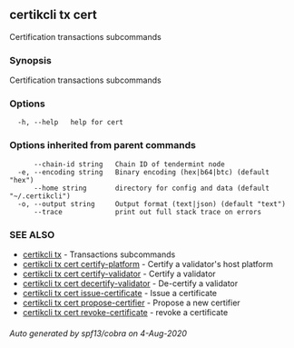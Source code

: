 ## certikcli tx cert

Certification transactions subcommands

### Synopsis

Certification transactions subcommands

### Options

```
  -h, --help   help for cert
```

### Options inherited from parent commands

```
      --chain-id string   Chain ID of tendermint node
  -e, --encoding string   Binary encoding (hex|b64|btc) (default "hex")
      --home string       directory for config and data (default "~/.certikcli")
  -o, --output string     Output format (text|json) (default "text")
      --trace             print out full stack trace on errors
```

### SEE ALSO

* [certikcli tx](certikcli_tx.md)	 - Transactions subcommands
* [certikcli tx cert certify-platform](certikcli_tx_cert_certify-platform.md)	 - Certify a validator's host platform
* [certikcli tx cert certify-validator](certikcli_tx_cert_certify-validator.md)	 - Certify a validator
* [certikcli tx cert decertify-validator](certikcli_tx_cert_decertify-validator.md)	 - De-certify a validator
* [certikcli tx cert issue-certificate](certikcli_tx_cert_issue-certificate.md)	 - Issue a certificate
* [certikcli tx cert propose-certifier](certikcli_tx_cert_propose-certifier.md)	 - Propose a new certifier
* [certikcli tx cert revoke-certificate](certikcli_tx_cert_revoke-certificate.md)	 - revoke a certificate

###### Auto generated by spf13/cobra on 4-Aug-2020
